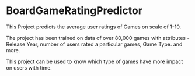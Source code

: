 # BoardGameRatingPredictor

This Project predicts the average user ratings of Games on scale of 1-10.

The project has been trained on data of over 80,000 games with attributes - Release Year, number of users rated a particular games, Game Type.
and more.

This project can be used to know which type of games have more impact on users with time.
